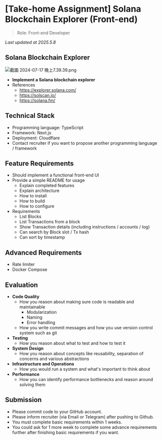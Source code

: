 # [Take-home Assignment] Solana Blockchain Explorer (Front-end)

> Role: Front-end Developer
> 

*Last updated at 2025.5.8*

## Solana Blockchain Explorer

![截圖 2024-07-17 晚上7.39.39.png](%5BTake-home%20Assignment%5D%20Solana%20Blockchain%20Explorer%20%201ef796b1ebe18095b1f6d00fce15417e/%25E6%2588%25AA%25E5%259C%2596_2024-07-17_%25E6%2599%259A%25E4%25B8%258A7.39.39.png)

- **Implement a Solana blockchain explorer**
- References
    - https://explorer.solana.com/
    - https://solscan.io/
    - https://solana.fm/

## Technical Stack

- Programming language: TypeScript
- Framework: Next.js
- Deployment: Cloudflare
- Contact recruiter if you want to propose another programming language / framework

## Feature Requirements

- Should implement a functional front-end UI
- Provide a simple README for usage
    - Explain completed features
    - Explain architecture
    - How to install
    - How to build
    - How to configure
- Requirements
    - List Blocks
    - List Transactions from a block
    - Show Transaction details (including instructions / accounts / log)
    - Can search by Block slot / Tx hash
    - Can sort by timestamp

## Advanced Requirements

- Rate limiter
- Docker Compose

## Evaluation

- **Code Quality**
    - How you reason about making sure code is readable and maintainable
        - Modularization
        - Naming
        - Error handling
    - How you write commit messages and how you use version control system such as git
- **Testing**
    - How you reason about what to test and how to test it
- **System Design**
    - How you reason about concepts like reusability, separation of concerns and various abstractions
- **Infrastructure and Operations**
    - How you would run a system and what's important to think about
- **Performance**
    - How you can identify performance bottlenecks and reason around solving them

## Submission

- Please commit code to your GitHub account.
- Please inform recruiter (via Email or Telegram) after pushing to Github.
- You must complete basic requirements within 1 weeks.
- You could ask for 1 more week to complete some advance requirements further after finishing basic requirements if you want.